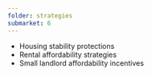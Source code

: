 ```yaml
---
folder: strategies
submarket: 6
---
```


- Housing stability protections
- Rental affordability strategies
- Small landlord affordability incentives